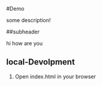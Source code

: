 #Demo

some description!

##subheader

hi how are you

## local-Devolpment

1. Open index.html in your browser